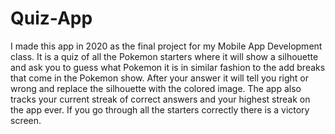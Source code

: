 # Quiz-App

I made this app in 2020 as the final project for my Mobile App Development class. It is a quiz of all the Pokemon starters where it will show a silhouette and ask you to guess what Pokemon it is in similar fashion to the add breaks that come in the Pokemon show. After your answer it will tell you right or wrong and replace the silhouette with the colored image.
The app also tracks your current streak of correct answers and your highest streak on the app ever. If you go through all the starters correctly there is a victory screen.
